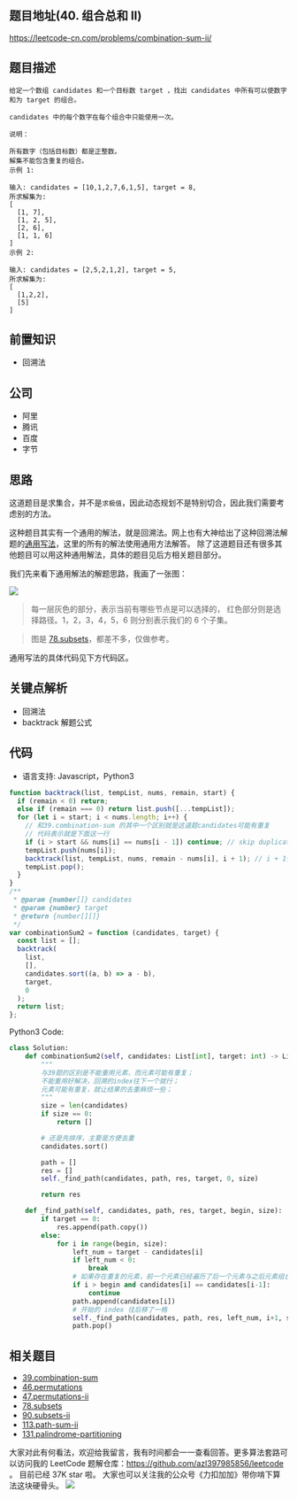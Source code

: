 ## 题目地址(40. 组合总和 II)

https://leetcode-cn.com/problems/combination-sum-ii/

## 题目描述

```
给定一个数组 candidates 和一个目标数 target ，找出 candidates 中所有可以使数字和为 target 的组合。

candidates 中的每个数字在每个组合中只能使用一次。

说明：

所有数字（包括目标数）都是正整数。
解集不能包含重复的组合。 
示例 1:

输入: candidates = [10,1,2,7,6,1,5], target = 8,
所求解集为:
[
  [1, 7],
  [1, 2, 5],
  [2, 6],
  [1, 1, 6]
]
示例 2:

输入: candidates = [2,5,2,1,2], target = 5,
所求解集为:
[
  [1,2,2],
  [5]
]

```

## 前置知识

- 回溯法

## 公司

- 阿里
- 腾讯
- 百度
- 字节

## 思路

这道题目是求集合，并不是`求极值`，因此动态规划不是特别切合，因此我们需要考虑别的方法。

这种题目其实有一个通用的解法，就是回溯法。网上也有大神给出了这种回溯法解题的[通用写法](<https://leetcode.com/problems/combination-sum/discuss/16502/A-general-approach-to-backtracking-questions-in-Java-(Subsets-Permutations-Combination-Sum-Palindrome-Partitioning)>)，这里的所有的解法使用通用方法解答。
除了这道题目还有很多其他题目可以用这种通用解法，具体的题目见后方相关题目部分。

我们先来看下通用解法的解题思路，我画了一张图：

![](https://tva1.sinaimg.cn/large/007S8ZIlly1ghlu2o05lsj31190u0jw4.jpg)

> 每一层灰色的部分，表示当前有哪些节点是可以选择的， 红色部分则是选择路径。1，2，3，4，5，6 则分别表示我们的 6 个子集。

> 图是 [78.subsets](https://github.com/azl397985856/leetcode/blob/master/problems/78.subsets.md)，都差不多，仅做参考。

通用写法的具体代码见下方代码区。

## 关键点解析

- 回溯法
- backtrack 解题公式

## 代码

- 语言支持: Javascript，Python3

```js
function backtrack(list, tempList, nums, remain, start) {
  if (remain < 0) return;
  else if (remain === 0) return list.push([...tempList]);
  for (let i = start; i < nums.length; i++) {
    // 和39.combination-sum 的其中一个区别就是这道题candidates可能有重复
    // 代码表示就是下面这一行
    if (i > start && nums[i] == nums[i - 1]) continue; // skip duplicates
    tempList.push(nums[i]);
    backtrack(list, tempList, nums, remain - nums[i], i + 1); // i + 1代表不可以重复利用， i 代表数字可以重复使用
    tempList.pop();
  }
}
/**
 * @param {number[]} candidates
 * @param {number} target
 * @return {number[][]}
 */
var combinationSum2 = function (candidates, target) {
  const list = [];
  backtrack(
    list,
    [],
    candidates.sort((a, b) => a - b),
    target,
    0
  );
  return list;
};
```

Python3 Code:

```python
class Solution:
    def combinationSum2(self, candidates: List[int], target: int) -> List[List[int]]:
        """
        与39题的区别是不能重用元素，而元素可能有重复；
        不能重用好解决，回溯的index往下一个就行；
        元素可能有重复，就让结果的去重麻烦一些；
        """
        size = len(candidates)
        if size == 0:
            return []

        # 还是先排序，主要是方便去重
        candidates.sort()

        path = []
        res = []
        self._find_path(candidates, path, res, target, 0, size)

        return res

    def _find_path(self, candidates, path, res, target, begin, size):
        if target == 0:
            res.append(path.copy())
        else:
            for i in range(begin, size):
                left_num = target - candidates[i]
                if left_num < 0:
                    break
                # 如果存在重复的元素，前一个元素已经遍历了后一个元素与之后元素组合的所有可能
                if i > begin and candidates[i] == candidates[i-1]:
                    continue
                path.append(candidates[i])
                # 开始的 index 往后移了一格
                self._find_path(candidates, path, res, left_num, i+1, size)
                path.pop()
```

## 相关题目

- [39.combination-sum](./39.combination-sum.md)
- [46.permutations](./46.permutations.md)
- [47.permutations-ii](./47.permutations-ii.md)
- [78.subsets](./78.subsets.md)
- [90.subsets-ii](./90.subsets-ii.md)
- [113.path-sum-ii](./113.path-sum-ii.md)
- [131.palindrome-partitioning](./131.palindrome-partitioning.md)

大家对此有何看法，欢迎给我留言，我有时间都会一一查看回答。更多算法套路可以访问我的 LeetCode 题解仓库：https://github.com/azl397985856/leetcode 。 目前已经 37K star 啦。
大家也可以关注我的公众号《力扣加加》带你啃下算法这块硬骨头。
![](https://tva1.sinaimg.cn/large/007S8ZIlly1gfcuzagjalj30p00dwabs.jpg)
